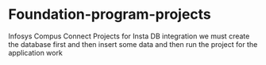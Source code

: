 # Foundation-program-projects
Infosys Compus Connect Projects 
for Insta DB integration we must create the database first and then insert some data and then run the project for the application work
